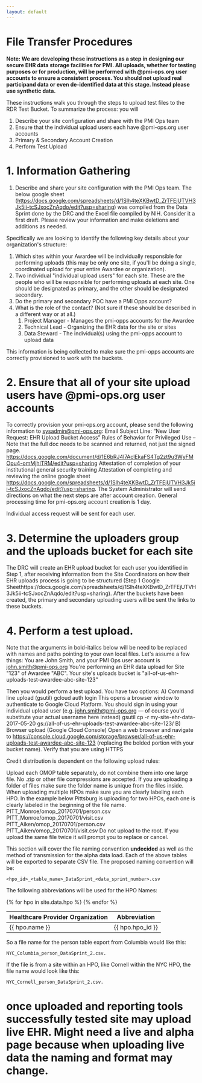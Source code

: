 ```yaml
---
layout: default
---
```


# File Transfer Procedures

**Note: We are developing these instructions as a step in designing our secure EHR data storage facilities for PMI. All uploads, whether for testing purposes or for production, will be performed with @pmi-ops.org user accounts to ensure a consistent process.
You should not upload real participand data or even de-identified data at this stage.  Instead please use synthetic data.**

These instructions walk you through the steps to upload test files to the RDR Test Bucket. To summarize the process: you will

1. Describe your site configuration and share with the PMI Ops team
1. Ensure that the individual upload users each have @pmi-ops.org user accounts
1. Primary & Secondary Account Creation
1. Perform Test Upload

# 1. Information Gathering

1. Describe and share your site configuration with the PMI Ops team.
The below google sheet (https://docs.google.com/spreadsheets/d/1Slh4teXKBwtD_ZrTFEjUTVH3Jk5ii-tcSJxocZnAqdo/edit?usp=sharing) was compiled from the Data Sprint done by the DRC and the Excel file compiled by NIH.  Consider it a first draft.  Please review your information and make deletions and additions as needed.  

Specifically we are looking to identify the following key details about your organization's structure:

1. Which sites within your Awardee will be individually responsible for performing uploads (this may be only one site, if you'll be doing a single, coordinated upload for your entire Awardee or organization).
1. Two individual "individual upload users" for each site. These are the people who will be responsible for performing uploads at each site. One should be designated as primary, and the other should be designated secondary.  
1. Do the primary and secondary POC have a PMI Opps account?
1. What is the role of the contact? (Not sure if these should be described in a different way or at all.)
    1. Project Manager - Manages the pmi-opps accounts for the Awardee
    1. Technical Lead - Organizing the EHR data for the site or sites
    1. Data Steward - The individual(s) using the pmi-opps account to upload data

This information is being collected to make sure the pmi-opps accounts are correctly provisioned to work with the buckets.

# 2.  Ensure that all of your site upload users have @pmi-ops.org user accounts
To correctly provision your pmi-ops.org account, please send the following information to sysadmin@pmi-ops.org: 
    Email Subject Line: “New User Request: EHR Upload Bucket Access” 
    Rules of Behavior for Privileged Use – Note that the full doc needs to be scanned and returned, not just the signed page.
    https://docs.google.com/document/d/1E6bRJ4l7AclEkaFS4Tg2zt9u3WyFMOpu4-omMjhlTRM/edit?usp=sharing
    Attestation of completion of your institutional general security training
    Attestation of completing and reviewing the online google sheet https://docs.google.com/spreadsheets/d/1Slh4teXKBwtD_ZrTFEjUTVH3Jk5ii-tcSJxocZnAqdo/edit?usp=sharing.
The System Administrator will send directions on what the next steps are after account creation. General processing time for pmi-ops.org account creation is 1 day.

Individual access request will be sent for each user. 

# 3. Determine the uploaders group and the uploads bucket for each site
The DRC will create an EHR upload bucket for each user you identified in Step 1, after receiving information from the Site Coordinators on how their EHR uploads process is going to be structured (Step 1 Google Sheethttps://docs.google.com/spreadsheets/d/1Slh4teXKBwtD_ZrTFEjUTVH3Jk5ii-tcSJxocZnAqdo/edit?usp=sharing).   After the buckets have been created, the primary and secondary uploading users will be sent the links to these buckets.

# 4. Perform a test upload.
Note that the arguments in bold-italics below will be need to be replaced with names and paths pointing to your own local files.
Let's assume a few things:
    You are John Smith, and your PMI Ops user account is john.smith@pmi-ops.org
    You're performing an EHR data upload for Site "123" of Awardee "ABC". 
    Your site's uploads bucket is "all-of-us-ehr-uploads-test-awardee-abc-site-123"

Then you would perform a test upload. You have two options:
A) Command line upload (gsutil) 
gcloud auth login
This opens a browser window to authenticate to Google Cloud Platform. You should sign in using your individual upload user (e.g. john.smith@pmi-ops.org — of course you'd substitute your actual username here instead)
gsutil cp -r my-site-ehr-data-2017-05-20 gs://all-of-us-ehr-uploads-test-awardee-abc-site-123/
B) Browser upload (Google Cloud Console) 
Open a web browser and navigate to https://console.cloud.google.com/storage/browser/all-of-us-ehr-uploads-test-awardee-abc-site-123 (replacing the bolded portion with your bucket name).   Verify that you are using HTTPS

Credit distribution is dependent on the following upload rules:

Upload each OMOP table separately, do not combine them into one large file.
No .zip or other file compressions are accepted.
If you are uploading a folder of files make sure the folder name is unique from the files inside.
When uploading multiple HPOs make sure you are clearly labeling each HPO.   In the example below Pittsburg is uploading for two HPOs, each one is clearly labeled in the beginning of the file name.
    PITT_Monroe/omop_20170701/person.csv
    PITT_Monroe/omop_20170701/visit.csv
    PITT_Aiken/omop_20170701/person.csv
    PITT_Aiken/omop_20170701/visit.csv
Do not upload to the root.
If you upload the same file twice it will prompt you to replace or cancel.

This section will cover the file naming convention **undecided** as well as the method of transmission for the alpha data load. Each of the above tables will be exported to separate CSV file. The proposed naming convention will be:

    <hpo_id>_<table_name>_DataSprint_<data_sprint_number>.csv

The following abbreviations will be used for the HPO Names:

<table>
<thead>
<tr>
  <th>Healthcare Provider Organization</th>
  <th>Abbreviation</th>
</tr>
</thead>
<tbody>
{% for hpo in site.data.hpo %}
<tr>
  <td>{{ hpo.name }}</td>
  <td>{{ hpo.hpo_id }}</td>
</tr>
{% endfor %}
</tbody>
</table>

So a file name for the person table export from Columbia would like this: 

    NYC_Columbia_person_DataSprint_2.csv.
    
If the file is from a site within an HPO, like Cornell within the NYC HPO, the file name would look like this: 
    
    NYC_Cornell_person_DataSprint_2.csv.

# once uploaded and reporting tools successfully tested site may upload live EHR. Might need a live and alpha page because when uploading live data the naming and format may change.

